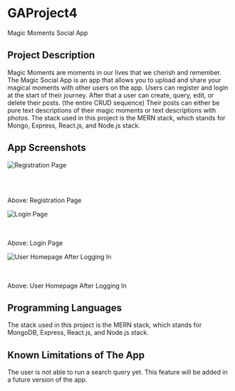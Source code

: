 # GAProject4
Magic Moments Social App

## Project Description

Magic Moments are moments in our lives that we cherish and remember.
The Magic Social App is an app that allows you to upload and share your magical moments with other users on the app.
Users can register and login at the start of their journey.
After that a user can create, query, edit, or delete their posts. (the entire CRUD sequence)
Their posts can either be pure text descriptions of their magic moments or text descriptions with photos.
The stack used in this project is the MERN stack, which stands for Mongo, Express, React.js, and Node.js stack.

## App Screenshots

![Registration Page](https://i.ibb.co/smfDkMp/pj4-screenie-register.jpg) <br />

<br /> <br />

Above: Registration Page


![Login Page](https://i.ibb.co/jVX7QBT/pj4-screenie-login.jpg) <br />

<br /> <br />
Above: Login Page
   

![User Homepage After Logging In](https://i.ibb.co/crtQpsp/pj4-screenie1.jpg) <br />

<br /> <br />
Above: User Homepage After Logging In 


## Programming Languages

The stack used in this project is the MERN stack, which stands for MongoDB, Express, React.js, and Node.js stack.

## Known Limitations of The App

The user is not able to run a search query yet. This feature will be added in a future version of the app.
 
